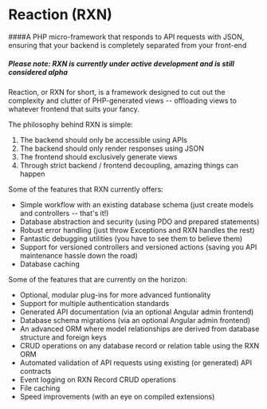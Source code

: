 # Reaction (RXN)

####A PHP micro-framework that responds to API requests with JSON, ensuring that your backend is completely separated from your front-end

##### Please note: RXN is currently under active development and is still considered alpha

Reaction, or RXN for short, is a framework designed to cut out the complexity and clutter of PHP-generated views -- offloading views to whatever frontend that suits your fancy.

The philosophy behind RXN is simple: 
1. The backend should only be accessible using APIs
2. The backend should only render responses using JSON
3. The frontend should exclusively generate views
4. Through strict backend / frontend decoupling, amazing things can happen

Some of the features that RXN currently offers:
* Simple workflow with an existing database schema (just create models and controllers -- that's it!)
* Database abstraction and security (using PDO and prepared statements)
* Robust error handling (just throw Exceptions and RXN handles the rest)
* Fantastic debugging utilities (you have to see them to believe them)
* Support for versioned controllers and versioned actions (saving you API maintenance hassle down the road)
* Database caching

Some of the features that are currently on the horizon:
* Optional, modular plug-ins for more advanced funtionality
* Support for multiple authentication standards
* Generated API documentation (via an optional Angular admin frontend)
* Database schema migrations (via an optional Angular admin frontend)
* An advanced ORM where model relationships are derived from database structure and foreign keys
* CRUD operations on any database record or relation table using the RXN ORM
* Automated validation of API requests using existing (or generated) API contracts
* Event logging on RXN Record CRUD operations
* File caching
* Speed improvements (with an eye on compiled extensions)
